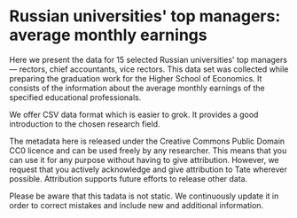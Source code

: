 # Russian universities' top managers: average monthly earnings

Here we present the data for 15 selected Russian universities' top managers — rectors, chief accountants, vice rectors. This data set was collected while preparing the graduation work for the Higher School of Economics. It consists of the information about the average monthly earnings of the specified educational professionals.

We offer CSV data format which is easier to grok. It provides a good introduction to the chosen research field.

The metadata here is released under the Creative Commons Public Domain CC0 licence and can be used freely by any researcher. This means that you can use it for any purpose without having to give attribution. However, we request that you actively acknowledge and give attribution to Tate wherever possible. Attribution supports future efforts to release other data.

Please be aware that this tadata is not static. We continuously update it in order to correct mistakes and include new and additional information.
